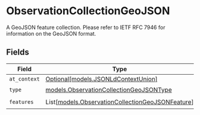 # ObservationCollectionGeoJSON

A GeoJSON feature collection. Please refer to IETF RFC 7946 for information on the GeoJSON format.


## Fields

| Field                                                                                                | Type                                                                                                 | Required                                                                                             | Description                                                                                          |
| ---------------------------------------------------------------------------------------------------- | ---------------------------------------------------------------------------------------------------- | ---------------------------------------------------------------------------------------------------- | ---------------------------------------------------------------------------------------------------- |
| `at_context`                                                                                         | [Optional[models.JSONLdContextUnion]](../models/jsonldcontextunion.md)                               | :heavy_minus_sign:                                                                                   | N/A                                                                                                  |
| `type`                                                                                               | [models.ObservationCollectionGeoJSONType](../models/observationcollectiongeojsontype.md)             | :heavy_check_mark:                                                                                   | N/A                                                                                                  |
| `features`                                                                                           | List[[models.ObservationCollectionGeoJSONFeature](../models/observationcollectiongeojsonfeature.md)] | :heavy_check_mark:                                                                                   | N/A                                                                                                  |